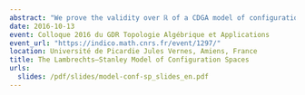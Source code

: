 ```yaml
---
abstract: "We prove the validity over ℝ of a CDGA model of configuration spaces for simply connected manifolds of dimension at least 4, answering a conjecture of Lambrechts–Stanley. We get as a result that the real homotopy type of such configuration spaces only depends on a Poincaré duality model of the manifold. We moreover prove that our model is compatible with the action of the Fulton–MacPherson operad when the manifold is framed, by relying on Kontsevich’s proof of the formality of the little disks operads. We use this more precise result to get a complex computing factorization homology of framed manifolds."
date: 2016-10-13
event: Colloque 2016 du GDR Topologie Algébrique et Applications
event_url: "https://indico.math.cnrs.fr/event/1297/"
location: Université de Picardie Jules Vernes, Amiens, France
title: The Lambrechts–Stanley Model of Configuration Spaces
urls:
  slides: /pdf/slides/model-conf-sp_slides_en.pdf
---
```

